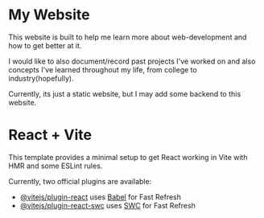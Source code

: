 # My Website
This website is built to help me learn more about web-development and how to get better at it.

I would like to also document/record past projects I've worked on and also concepts I've learned throughout my life, from college to industry(hopefully).

Currently, its just a static website, but I may add some backend to this website. 

# React + Vite

This template provides a minimal setup to get React working in Vite with HMR and some ESLint rules.

Currently, two official plugins are available:

- [@vitejs/plugin-react](https://github.com/vitejs/vite-plugin-react/blob/main/packages/plugin-react/README.md) uses [Babel](https://babeljs.io/) for Fast Refresh
- [@vitejs/plugin-react-swc](https://github.com/vitejs/vite-plugin-react-swc) uses [SWC](https://swc.rs/) for Fast Refresh
